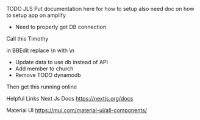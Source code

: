 TODO JLS
Put documentation here for how to setup
also need doc on how to setup app on amplify

* Need to properly get DB connection

Call this Timothy

in BBEdit replace \\n with \n

* Update data to use db instead of API
* Add member to church
* Remove TODO dynamodb

Then get this running online

Helpful Links
Next Js Docs
https://nextjs.org/docs

Material UI
https://mui.com/material-ui/all-components/